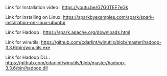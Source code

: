 Link for Installation video : https://youtu.be/G7G0TEF7eGk

Link for installing on Linux: https://sparkbyexamples.com/spark/spark-installation-on-linux-ubuntu/

Link for Hadoop : https://spark.apache.org/downloads.html

Link for winutils: https://github.com/cdarlint/winutils/blob/master/hadoop-3.3.6/bin/winutils.exe

Link for Hadoop DLL: https://github.com/cdarlint/winutils/blob/master/hadoop-3.3.6/bin/hadoop.dll